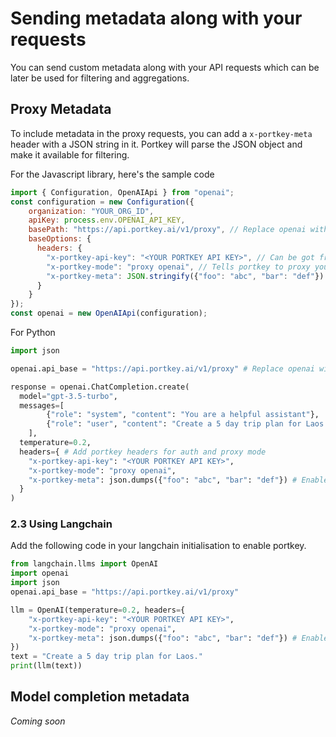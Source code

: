# Sending metadata along with your requests

You can send custom metadata along with your API requests which can be later be used for filtering and aggregations.

## Proxy Metadata

To include metadata in the proxy requests, you can add a `x-portkey-meta` header with a JSON string in it. Portkey will parse the JSON object and make it available for filtering.

For the Javascript library, here's the sample code

```javascript
import { Configuration, OpenAIApi } from "openai";
const configuration = new Configuration({
    organization: "YOUR_ORG_ID",
    apiKey: process.env.OPENAI_API_KEY,
    basePath: "https://api.portkey.ai/v1/proxy", // Replace openai with portkey's endpoint
    baseOptions: {
      headers: {
        "x-portkey-api-key": "<YOUR PORTKEY API KEY>", // Can be got from your account
        "x-portkey-mode": "proxy openai", // Tells portkey to proxy your request to openai
        "x-portkey-meta": JSON.stringify({"foo": "abc", "bar": "def"}) // Enables filtering on `foo` and `bar`
      }
    }
});
const openai = new OpenAIApi(configuration);
```

For Python
```python
import json

openai.api_base = "https://api.portkey.ai/v1/proxy" # Replace openai with portkey's endpoint

response = openai.ChatCompletion.create(
  model="gpt-3.5-turbo",
  messages=[
        {"role": "system", "content": "You are a helpful assistant"},
        {"role": "user", "content": "Create a 5 day trip plan for Laos."},
    ],
  temperature=0.2,
  headers={ # Add portkey headers for auth and proxy mode
    "x-portkey-api-key": "<YOUR PORTKEY API KEY>",
    "x-portkey-mode": "proxy openai",
    "x-portkey-meta": json.dumps({"foo": "abc", "bar": "def"}) # Enables filtering on `foo` and `bar`
  }
)
```

### 2.3 Using Langchain
Add the following code in your langchain initialisation to enable portkey.

```python
from langchain.llms import OpenAI
import openai
import json
openai.api_base = "https://api.portkey.ai/v1/proxy"

llm = OpenAI(temperature=0.2, headers={
    "x-portkey-api-key": "<YOUR PORTKEY API KEY>",
    "x-portkey-mode": "proxy openai",
    "x-portkey-meta": json.dumps({"foo": "abc", "bar": "def"}) # Enables filtering on `foo` and `bar`
})
text = "Create a 5 day trip plan for Laos."
print(llm(text))
```

## Model completion metadata

_Coming soon_
